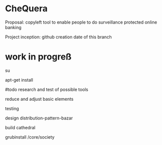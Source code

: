 # CheQuera
Proposal: copyleft tool to enable people to do surveillance protected online banking

Project inception: github creation date of this branch

# work in progreß
su

apt-get install

#todo
research and test of possible tools

reduce and adjust basic elements

testing

design distribution-pattern-bazar

build cathedral

grubinstall /core/society
